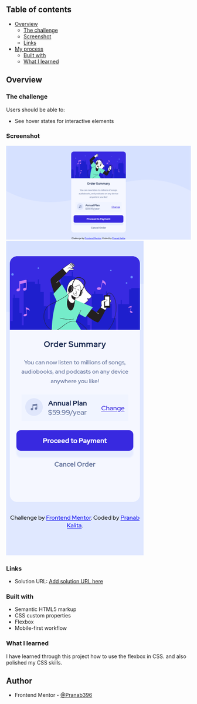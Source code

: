 ## Table of contents

- [Overview](#overview)
  - [The challenge](#the-challenge)
  - [Screenshot](#screenshot)
  - [Links](#links)
- [My process](#my-process)
  - [Built with](#built-with)
  - [What I learned](#what-i-learned)

## Overview

### The challenge

Users should be able to:

- See hover states for interactive elements

### Screenshot

![](./my_solution/desktop.png)
![](./my_solution/mobile.png)


### Links

- Solution URL: [Add solution URL here](https://your-solution-url.com)

### Built with

- Semantic HTML5 markup
- CSS custom properties
- Flexbox
- Mobile-first workflow

### What I learned

I have learned through this project how to use the flexbox in CSS.
and also polished my CSS skills.

## Author

- Frontend Mentor - [@Pranab396](https://www.frontendmentor.io/profile/@Pranab396)
